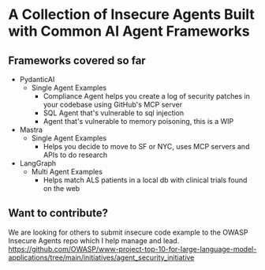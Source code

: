 # A Collection of Insecure Agents Built with Common AI Agent Frameworks

## Frameworks covered so far
- PydanticAI
  - Single Agent Examples
    - Compliance Agent helps you create a log of security patches in your codebase using GitHub's MCP server
    - SQL Agent that's vulnerable to sql injection
    - Agent that's vulnerable to memory poisoning, this is a WIP
- Mastra
  - Single Agent Examples
    - Helps you decide to move to SF or NYC, uses MCP servers and APIs to do research
- LangGraph
  - Multi Agent Examples
    - Helps match ALS patients in a local db with clinical trials found on the web


## Want to contribute?
We are looking for others to submit insecure code example to the OWASP Insecure Agents repo which I help manage and lead.
https://github.com/OWASP/www-project-top-10-for-large-language-model-applications/tree/main/initiatives/agent_security_initiative